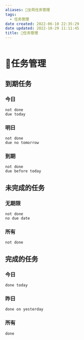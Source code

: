 ```yaml
---
aliases: 📅全局任务管理
tags:
  - 任务管理
date created: 2022-06-10 22:35:29
date updated: 2022-10-29 11:11:45
title: 📅任务管理
---
```


```toc
```

# 📅任务管理

## 到期任务

### 今日

```tasks
not done
due today
```

### 明日

```tasks
not done
due no tomorrow
```

### 到期

```tasks
not done
due before today
```

## 未完成的任务

### 无期限

```tasks
not done
no due date
```

### 所有

```tasks
not done
```

## 完成的任务

### 今日

```tasks
done today
```

### 昨日

```tasks
done on yesterday
```

### 所有

```tasks
done
```
